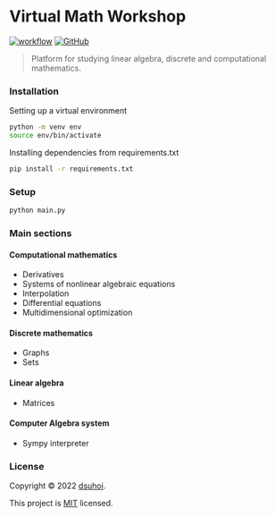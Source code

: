 # Virtual Math Workshop
[![workflow](https://github.com/dsuhoi/vmw/actions/workflows/python-app.yml/badge.svg)](https://github.com/dsuhoi/vmw/actions/workflows/python-app.yml)
[![GitHub](https://img.shields.io/github/license/dsuhoi/vmw)](https://github.com/dsuhoi/vmw/blob/main/LICENSE)

> Platform for studying linear algebra, discrete and computational mathematics.

### Installation
Setting up a virtual environment
```sh
python -m venv env
source env/bin/activate
```
Installing dependencies from requirements.txt
```sh
pip install -r requirements.txt
```

### Setup
```sh
python main.py
```

### Main sections
#### Computational mathematics
- Derivatives
- Systems of nonlinear algebraic equations
- Interpolation
- Differential equations
- Multidimensional optimization
#### Discrete mathematics
- Graphs
- Sets
#### Linear algebra
- Matrices
#### Computer Algebra system
- Sympy interpreter

### License
Copyright © 2022 [dsuhoi](https://github.com/dsuhoi).

This project is [MIT](https://github.com/dsuhoi/vmw/blob/main/LICENSE) licensed.
